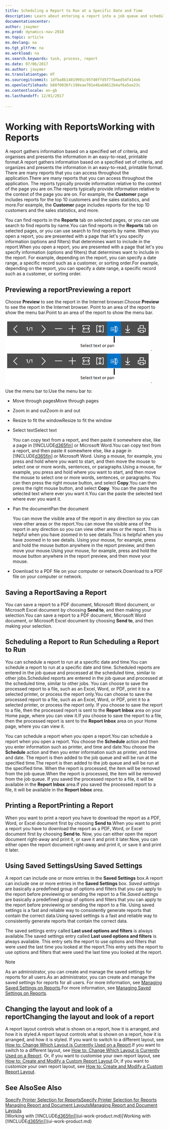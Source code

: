 ```yaml
---
title: Scheduling a Report to Run at a Specific Date and Time
description: Learn about entering a report into a job queue and scheduling it to be processed at a specific date and time.
documentationcenter: 
author: jswymer
ms.prod: dynamics-nav-2018
ms.topic: article
ms.devlang: na
ms.tgt_pltfrm: na
ms.workload: na
ms.search.keywords: task, process, report
ms.date: 07/06/2017
ms.author: jswymer
ms.translationtype: HT
ms.sourcegitcommit: 1dfba8b14019991c95f40ffd5f7fbaed5df414eb
ms.openlocfilehash: b88f0036fc198eae701e4ba68612b4af6a5ee23c
ms.contentlocale: en-gb
ms.lasthandoff: 12/01/2017

---
```

# <a name="working-with-reports"></a><span data-ttu-id="f458e-103">Working with Reports</span><span class="sxs-lookup"><span data-stu-id="f458e-103">Working with Reports</span></span>
<span data-ttu-id="f458e-104">A report gathers information based on a specified set of criteria, and organises and presents the information in an easy-to-read, printable format.</span><span class="sxs-lookup"><span data-stu-id="f458e-104">A report gathers information based on a specified set of criteria, and organizes and presents the information in an easy-to-read, printable format.</span></span> <span data-ttu-id="f458e-105">There are many reports that you can access throughout the application.</span><span class="sxs-lookup"><span data-stu-id="f458e-105">There are many reports that you can access throughout the application.</span></span> <span data-ttu-id="f458e-106">The reports typically provide information relative to the context of the page you are on.</span><span class="sxs-lookup"><span data-stu-id="f458e-106">The reports typically provide information relative to the context of the page you are on.</span></span> <span data-ttu-id="f458e-107">For example, the **Customer** page includes reports for the top 10 customers and the sales statistics, and more.</span><span class="sxs-lookup"><span data-stu-id="f458e-107">For example, the **Customer** page includes reports for the top 10 customers and the sales statistics, and more.</span></span>

<span data-ttu-id="f458e-108">You can find reports in the **Reports** tab on selected pages, or you can use search to find reports by name.</span><span class="sxs-lookup"><span data-stu-id="f458e-108">You can find reports in the **Reports** tab on selected pages, or you can use search to find reports by name.</span></span> <span data-ttu-id="f458e-109">When you open a report, you are presented with a page that let's you specify information (options and filters) that determines want to include in the report.</span><span class="sxs-lookup"><span data-stu-id="f458e-109">When you open a report, you are presented with a page that let's you specify information (options and filters) that determines want to include in the report.</span></span> <span data-ttu-id="f458e-110">For example, depending on the report, you can specify a date range, a specific record such as a customer, or sorting order.</span><span class="sxs-lookup"><span data-stu-id="f458e-110">For example, depending on the report, you can specify a date range, a specific record such as a customer, or sorting order.</span></span>

## <a name="previewing-a-report"></a><span data-ttu-id="f458e-111">Previewing a report</span><span class="sxs-lookup"><span data-stu-id="f458e-111">Previewing a report</span></span>
<span data-ttu-id="f458e-112">Choose **Preview** to see the report in the Internet browser.</span><span class="sxs-lookup"><span data-stu-id="f458e-112">Choose **Preview** to see the report in the Internet browser.</span></span> <span data-ttu-id="f458e-113">Point to an area of the report to show the menu bar.</span><span class="sxs-lookup"><span data-stu-id="f458e-113">Point to an area of the report to show the menu bar.</span></span>  

<span data-ttu-id="f458e-114">![Report preview toolbar](media/report_viewer.png "Report preview toolbar").</span><span class="sxs-lookup"><span data-stu-id="f458e-114">![Report preview toolbar](media/report_viewer.png "Report preview toolbar").</span></span>

<span data-ttu-id="f458e-115">Use the menu bar to:</span><span class="sxs-lookup"><span data-stu-id="f458e-115">Use the menu bar to:</span></span>

-   <span data-ttu-id="f458e-116">Move through pages</span><span class="sxs-lookup"><span data-stu-id="f458e-116">Move through pages</span></span>
-   <span data-ttu-id="f458e-117">Zoom in and out</span><span class="sxs-lookup"><span data-stu-id="f458e-117">Zoom in and out</span></span>
-   <span data-ttu-id="f458e-118">Resize to fit the window</span><span class="sxs-lookup"><span data-stu-id="f458e-118">Resize to fit the window</span></span>
-   <span data-ttu-id="f458e-119">Select text</span><span class="sxs-lookup"><span data-stu-id="f458e-119">Select text</span></span>

    <span data-ttu-id="f458e-120">You can copy text from a report, and then paste it somewhere else, like a page in [!INCLUDE[d365fin](includes/d365fin_md.md)] or Microsoft Word.</span><span class="sxs-lookup"><span data-stu-id="f458e-120">You can copy text from a report, and then paste it somewhere else, like a page in [!INCLUDE[d365fin](includes/d365fin_md.md)] or Microsoft Word.</span></span>  <span data-ttu-id="f458e-121">Using a mouse, for example, you press and hold where you want to start, and then move the mouse to select one or more words, sentences, or paragraphs.</span><span class="sxs-lookup"><span data-stu-id="f458e-121">Using a mouse, for example, you press and hold where you want to start, and then move the mouse to select one or more words, sentences, or paragraphs.</span></span> <span data-ttu-id="f458e-122">You can then press the right mouse button, and select **Copy**.</span><span class="sxs-lookup"><span data-stu-id="f458e-122">You can then press the right mouse button, and select **Copy**.</span></span> <span data-ttu-id="f458e-123">You can the paste the selected text where ever you want it.</span><span class="sxs-lookup"><span data-stu-id="f458e-123">You can the paste the selected text where ever you want it.</span></span>
-   <span data-ttu-id="f458e-124">Pan the document</span><span class="sxs-lookup"><span data-stu-id="f458e-124">Pan the document</span></span>

    <span data-ttu-id="f458e-125">You can move the visible area of the report in any direction so you can view other areas or the report.</span><span class="sxs-lookup"><span data-stu-id="f458e-125">You can move the visible area of the report in any direction so you can view other areas or the report.</span></span> <span data-ttu-id="f458e-126">This is helpful when you have zoomed in to see details.</span><span class="sxs-lookup"><span data-stu-id="f458e-126">This is helpful when you have zoomed in to see details.</span></span>  <span data-ttu-id="f458e-127">Using your mouse, for example, press and hold the mouse button anywhere in the report preview, and then move your mouse.</span><span class="sxs-lookup"><span data-stu-id="f458e-127">Using your mouse, for example, press and hold the mouse button anywhere in the report preview, and then move your mouse.</span></span>

-   <span data-ttu-id="f458e-128">Download to a PDF file on your computer or network.</span><span class="sxs-lookup"><span data-stu-id="f458e-128">Download to a PDF file on your computer or network.</span></span>


## <a name="saving-a-report"></a><span data-ttu-id="f458e-129">Saving a Report</span><span class="sxs-lookup"><span data-stu-id="f458e-129">Saving a Report</span></span>
<span data-ttu-id="f458e-130">You can save a report to a PDF document, Microsoft Word document, or Microsoft Excel document by choosing **Send to**, and then making your selection.</span><span class="sxs-lookup"><span data-stu-id="f458e-130">You can save a report to a PDF document, Microsoft Word document, or Microsoft Excel document by choosing **Send to**, and then making your selection.</span></span> 

## <span data-ttu-id="f458e-131"><a name="ScheduleReport"></a> Scheduling a Report to Run</span><span class="sxs-lookup"><span data-stu-id="f458e-131"><a name="ScheduleReport"></a> Scheduling a Report to Run</span></span>
<span data-ttu-id="f458e-132">You can schedule a report to run at a specific date and time.</span><span class="sxs-lookup"><span data-stu-id="f458e-132">You can schedule a report to run at a specific date and time.</span></span> <span data-ttu-id="f458e-133">Scheduled reports are entered in the job queue and processed at the scheduled time, similar to other jobs.</span><span class="sxs-lookup"><span data-stu-id="f458e-133">Scheduled reports are entered in the job queue and processed at the scheduled time, similar to other jobs.</span></span> <span data-ttu-id="f458e-134">You can choose to save the processed report to a file, such as an Excel, Word, or PDF, print it to a selected printer, or process the report only.</span><span class="sxs-lookup"><span data-stu-id="f458e-134">You can choose to save the processed report to a file, such as an Excel, Word, or PDF, print it to a selected printer, or process the report only.</span></span> <span data-ttu-id="f458e-135">If you choose to save the report to a file, then the processed report is sent to the **Report Inbox** area on your Home page, where you can view it.</span><span class="sxs-lookup"><span data-stu-id="f458e-135">If you choose to save the report to a file, then the processed report is sent to the **Report Inbox** area on your Home page, where you can view it.</span></span>

<span data-ttu-id="f458e-136">You can schedule a report when you open a report.</span><span class="sxs-lookup"><span data-stu-id="f458e-136">You can schedule a report when you open a report.</span></span> <span data-ttu-id="f458e-137">You choose the **Schedule** action and then you enter information such as printer, and time and date.</span><span class="sxs-lookup"><span data-stu-id="f458e-137">You choose the **Schedule** action and then you enter information such as printer, and time and date.</span></span> <span data-ttu-id="f458e-138">The report is then added to the job queue and will be run at the specified time.</span><span class="sxs-lookup"><span data-stu-id="f458e-138">The report is then added to the job queue and will be run at the specified time.</span></span> <span data-ttu-id="f458e-139">When the report is processed, the item will be removed from the job queue.</span><span class="sxs-lookup"><span data-stu-id="f458e-139">When the report is processed, the item will be removed from the job queue.</span></span> <span data-ttu-id="f458e-140">If you saved the processed report to a file, it will be available in the **Report Inbox** area.</span><span class="sxs-lookup"><span data-stu-id="f458e-140">If you saved the processed report to a file, it will be available in the **Report Inbox** area.</span></span>

## <span data-ttu-id="f458e-141"><a name="PrintReport"></a>Printing a Report</span><span class="sxs-lookup"><span data-stu-id="f458e-141"><a name="PrintReport"></a>Printing a Report</span></span>
<span data-ttu-id="f458e-142">When you want to print a report you have to download the report as a PDF, Word, or Excel document first by choosing **Send to**.</span><span class="sxs-lookup"><span data-stu-id="f458e-142">When you want to print a report you have to download the report as a PDF, Word, or Excel document first by choosing **Send to**.</span></span> <span data-ttu-id="f458e-143">Now, you can either open the report document right-away and print it, or save it and print it later.</span><span class="sxs-lookup"><span data-stu-id="f458e-143">Now, you can either open the report document right-away and print it, or save it and print it later.</span></span>

## <a name="using-saved-settings"></a><span data-ttu-id="f458e-144">Using Saved Settings</span><span class="sxs-lookup"><span data-stu-id="f458e-144">Using Saved Settings</span></span>
<span data-ttu-id="f458e-145">A report can include one or more entries in the **Saved Settings** box.</span><span class="sxs-lookup"><span data-stu-id="f458e-145">A report can include one or more entries in the **Saved Settings** box.</span></span> <span data-ttu-id="f458e-146">*Saved settings* are basically a predefined group of options and filters that you can apply to the report before previewing or sending the report to a file.</span><span class="sxs-lookup"><span data-stu-id="f458e-146">*Saved settings* are basically a predefined group of options and filters that you can apply to the report before previewing or sending the report to a file.</span></span> <span data-ttu-id="f458e-147">Using saved settings is a fast and reliable way to consistently generate reports that contain the correct data.</span><span class="sxs-lookup"><span data-stu-id="f458e-147">Using saved settings is a fast and reliable way to consistently generate reports that contain the correct data.</span></span>

<span data-ttu-id="f458e-148">The saved settings entry called **Last used options and filters** is always available.</span><span class="sxs-lookup"><span data-stu-id="f458e-148">The saved settings entry called **Last used options and filters** is always available.</span></span> <span data-ttu-id="f458e-149">This entry sets the report to use options and filters that were used the last time you looked at the report.</span><span class="sxs-lookup"><span data-stu-id="f458e-149">This entry sets the report to use options and filters that were used the last time you looked at the report.</span></span>

>[!NOTE]
><span data-ttu-id="f458e-150">As an administrator, you can create and manage the saved settings for reports for all users.</span><span class="sxs-lookup"><span data-stu-id="f458e-150">As an administrator, you can create and manage the saved settings for reports for all users.</span></span> <span data-ttu-id="f458e-151">For more information, see [Managing Saved Settings on Reports](reports-saving-reusing-settings.md).</span><span class="sxs-lookup"><span data-stu-id="f458e-151">For more information, see [Managing Saved Settings on Reports](reports-saving-reusing-settings.md).</span></span>

## <a name="changing-the-layout-and-look-of-a-report"></a><span data-ttu-id="f458e-152">Changing the layout and look of a report</span><span class="sxs-lookup"><span data-stu-id="f458e-152">Changing the layout and look of a report</span></span>
<span data-ttu-id="f458e-153">A report layout controls what is shown on a report, how it is arranged, and how it is styled.</span><span class="sxs-lookup"><span data-stu-id="f458e-153">A report layout controls what is shown on a report, how it is arranged, and how it is styled.</span></span> <span data-ttu-id="f458e-154">If you want to switch to a different layout, see [How to: Change Which Layout is Currently Used on a Report](ui-how-change-layout-currently-used-report.md).</span><span class="sxs-lookup"><span data-stu-id="f458e-154">If you want to switch to a different layout, see [How to: Change Which Layout is Currently Used on a Report](ui-how-change-layout-currently-used-report.md).</span></span> <span data-ttu-id="f458e-155">Or, if you want to customise your own report layout, see [How to: Create and Modify a Custom Report Layout](ui-how-create-custom-report-layout.md).</span><span class="sxs-lookup"><span data-stu-id="f458e-155">Or, if you want to customize your own report layout, see [How to: Create and Modify a Custom Report Layout](ui-how-create-custom-report-layout.md).</span></span>

## <a name="see-also"></a><span data-ttu-id="f458e-156">See Also</span><span class="sxs-lookup"><span data-stu-id="f458e-156">See Also</span></span>
[<span data-ttu-id="f458e-157">Specify Printer Selection for Reports</span><span class="sxs-lookup"><span data-stu-id="f458e-157">Specify Printer Selection for Reports</span></span>](ui-specify-printer-selection-reports.md)  
[<span data-ttu-id="f458e-158">Managing Report and Document Layouts</span><span class="sxs-lookup"><span data-stu-id="f458e-158">Managing Report and Document Layouts</span></span>](ui-manage-report-layouts.md)  
<span data-ttu-id="f458e-159">[Working with [!INCLUDE[d365fin](includes/d365fin_md.md)]](ui-work-product.md)</span><span class="sxs-lookup"><span data-stu-id="f458e-159">[Working with [!INCLUDE[d365fin](includes/d365fin_md.md)]](ui-work-product.md)</span></span>


